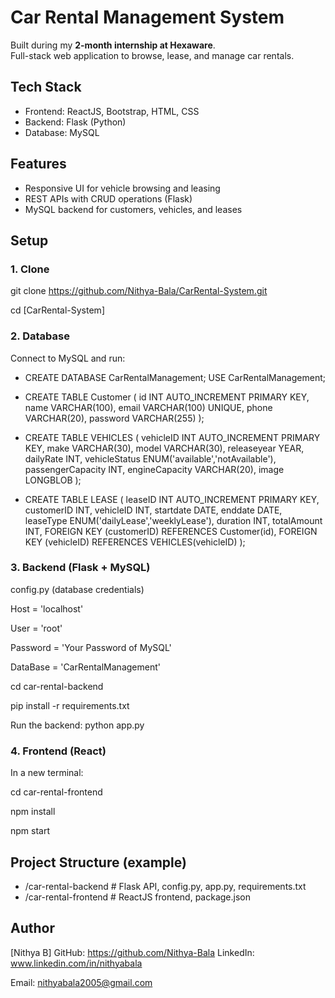 # Car Rental Management System 

Built during my **2-month internship at Hexaware**.  
Full-stack web application to browse, lease, and manage car rentals.

## Tech Stack
- Frontend: ReactJS, Bootstrap, HTML, CSS  
- Backend: Flask (Python)  
- Database: MySQL  

## Features
- Responsive UI for vehicle browsing and leasing  
- REST APIs with CRUD operations (Flask)  
- MySQL backend for customers, vehicles, and leases  

## Setup

### 1. Clone
git clone https://github.com/Nithya-Bala/CarRental-System.git

cd [CarRental-System]

### 2. Database
Connect to MySQL and run:

- CREATE DATABASE CarRentalManagement;
USE CarRentalManagement;

- CREATE TABLE Customer (
    id INT AUTO_INCREMENT PRIMARY KEY,
    name VARCHAR(100),
    email VARCHAR(100) UNIQUE,
    phone VARCHAR(20),
    password VARCHAR(255)
);

- CREATE TABLE VEHICLES (
    vehicleID INT AUTO_INCREMENT PRIMARY KEY,
    make VARCHAR(30),
    model VARCHAR(30),
    releaseyear YEAR,
    dailyRate INT,
    vehicleStatus ENUM('available','notAvailable'),
    passengerCapacity INT,
    engineCapacity VARCHAR(20),
    image LONGBLOB
);

- CREATE TABLE LEASE (
    leaseID INT AUTO_INCREMENT PRIMARY KEY,
    customerID INT,
    vehicleID INT,
    startdate DATE,
    enddate DATE,
    leaseType ENUM('dailyLease','weeklyLease'),
    duration INT,
    totalAmount INT,
    FOREIGN KEY (customerID) REFERENCES Customer(id),
    FOREIGN KEY (vehicleID) REFERENCES VEHICLES(vehicleID)
);

### 3. Backend (Flask + MySQL)

config.py (database credentials)

Host = 'localhost'

User = 'root'

Password = 'Your Password of MySQL'

DataBase = 'CarRentalManagement'

cd car-rental-backend

pip install -r requirements.txt

Run the backend:
python app.py

### 4. Frontend (React)
In a new terminal:

cd car-rental-frontend

npm install

npm start

## Project Structure (example)

- /car-rental-backend    # Flask API, config.py, app.py, requirements.txt
- /car-rental-frontend   # ReactJS frontend, package.json

## Author
[Nithya B]
GitHub: https://github.com/Nithya-Bala
LinkedIn: www.linkedin.com/in/nithyabala

Email: nithyabala2005@gmail.com
